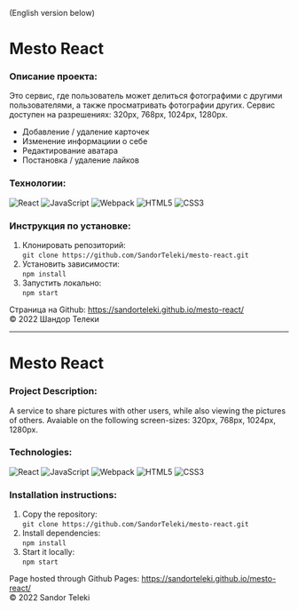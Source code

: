 (English version below)

# Mesto React

### Описание проекта:
Это сервис, где пользователь может делиться фотографими с другими пользователями, а также просматривать фотографии других. Сервис доступен на разрешениях: 320px, 768px, 1024px, 1280px.
- Добавление / удаление карточек
- Изменение информациии о себе
- Редактирование аватара
- Постановка / удаление лайков

### Технологии:
![React](https://img.shields.io/badge/-React-090909?style=for-the-badge&logo=React) 
![JavaScript](https://img.shields.io/badge/-JavaScript-090909?style=for-the-badge&logo=JavaScript)
![Webpack](https://img.shields.io/badge/-Webpack-090909?style=for-the-badge&logo=Webpack)
![HTML5](https://img.shields.io/badge/-HTML5-090909?style=for-the-badge&logo=HTML5)
![CSS3](https://img.shields.io/badge/-CSS3-090909?style=for-the-badge&logo=CSS3)

### Инструкция по установке:

1. Клонировать репозиторий:  
`git clone https://github.com/SandorTeleki/mesto-react.git`
2. Установить зависимости:  
`npm install`
3. Запустить локально:  
`npm start`

Страница на Github: https://sandorteleki.github.io/mesto-react/  
&copy; 2022 Шандор Телеки


-----------------------
# Mesto React

### Project Description: 
A service to share pictures with other users, while also viewing the pictures of others. Avaiable on the following screen-sizes: 320px, 768px, 1024px, 1280px.

### Technologies:
![React](https://img.shields.io/badge/-React-090909?style=for-the-badge&logo=React) 
![JavaScript](https://img.shields.io/badge/-JavaScript-090909?style=for-the-badge&logo=JavaScript)
![Webpack](https://img.shields.io/badge/-Webpack-090909?style=for-the-badge&logo=Webpack)
![HTML5](https://img.shields.io/badge/-HTML5-090909?style=for-the-badge&logo=HTML5)
![CSS3](https://img.shields.io/badge/-CSS3-090909?style=for-the-badge&logo=CSS3)

### Installation instructions:

1. Copy the repository:  
`git clone https://github.com/SandorTeleki/mesto-react.git`
2. Install dependencies:  
`npm install`
3. Start it locally:  
`npm start`

Page hosted through Github Pages: https://sandorteleki.github.io/mesto-react/  
&copy; 2022 Sandor Teleki
